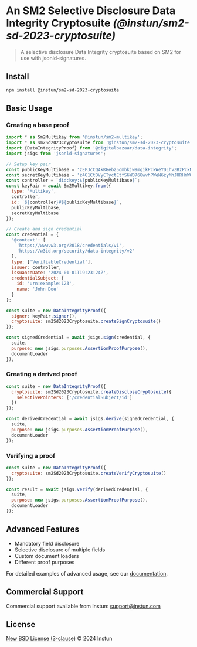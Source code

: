 # An SM2 Selective Disclosure Data Integrity Cryptosuite _(@instun/sm2-sd-2023-cryptosuite)_

> A selective disclosure Data Integrity cryptosuite based on SM2 for use with jsonld-signatures.

## Install

```sh
npm install @instun/sm2-sd-2023-cryptosuite
```

## Basic Usage

### Creating a base proof

```javascript
import * as Sm2Multikey from '@instun/sm2-multikey';
import * as sm2Sd2023Cryptosuite from '@instun/sm2-sd-2023-cryptosuite';
import {DataIntegrityProof} from '@digitalbazaar/data-integrity';
import jsigs from 'jsonld-signatures';

// Setup key pair
const publicKeyMultibase = 'zEPJcCQ4kKGebz5ombkjw9mgikPckWeYDLhvZBzPckNsfjBa4';
const secretKeyMultibase = 'z4G1CtDVyCTyctEtfS6WD768wvhPWeN6zyMhJURHmWQwB3K4';
const controller = `did:key:${publicKeyMultibase}`;
const keyPair = await Sm2Multikey.from({
  type: 'Multikey',
  controller,
  id: `${controller}#${publicKeyMultibase}`,
  publicKeyMultibase,
  secretKeyMultibase
});

// Create and sign credential
const credential = {
  '@context': [
    'https://www.w3.org/2018/credentials/v1',
    'https://w3id.org/security/data-integrity/v2'
  ],
  type: ['VerifiableCredential'],
  issuer: controller,
  issuanceDate: '2024-01-01T19:23:24Z',
  credentialSubject: {
    id: 'urn:example:123',
    name: 'John Doe'
  }
};

const suite = new DataIntegrityProof({
  signer: keyPair.signer(),
  cryptosuite: sm2Sd2023Cryptosuite.createSignCryptosuite()
});

const signedCredential = await jsigs.sign(credential, {
  suite,
  purpose: new jsigs.purposes.AssertionProofPurpose(),
  documentLoader
});
```

### Creating a derived proof

```javascript
const suite = new DataIntegrityProof({
  cryptosuite: sm2Sd2023Cryptosuite.createDiscloseCryptosuite({
    selectivePointers: ['/credentialSubject/id']
  })
});

const derivedCredential = await jsigs.derive(signedCredential, {
  suite,
  purpose: new jsigs.purposes.AssertionProofPurpose(),
  documentLoader
});
```

### Verifying a proof

```javascript
const suite = new DataIntegrityProof({
  cryptosuite: sm2Sd2023Cryptosuite.createVerifyCryptosuite()
});

const result = await jsigs.verify(derivedCredential, {
  suite,
  purpose: new jsigs.purposes.AssertionProofPurpose(),
  documentLoader
});
```

## Advanced Features

- Mandatory field disclosure
- Selective disclosure of multiple fields
- Custom document loaders
- Different proof purposes

For detailed examples of advanced usage, see our [documentation](https://github.com/instun/sm2-sd-2023-cryptosuite/wiki).

## Commercial Support

Commercial support available from Instun: support@instun.com

## License

[New BSD License (3-clause)](LICENSE) © 2024 Instun
